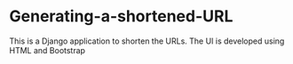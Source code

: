 # Generating-a-shortened-URL
This is a Django application to shorten the URLs. The UI is developed using HTML and Bootstrap
